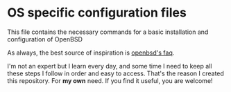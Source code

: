 # OS specific configuration files

This file contains the necessary commands for a basic installation and configuration of OpenBSD

As always, the best source of inspiration is [openbsd's faq](http://www.openbsd.org/faq/index.html).

I'm not an expert but I learn every day, and some time I need to keep all these steps I follow in order and easy to access. That's the reason I created this repository. For **my own** need. If you find it useful, you are welcome!
